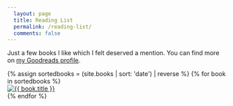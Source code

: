 ```yaml
---
  layout: page
  title: Reading List
  permalink: /reading-list/
  comments: false
---
```


Just a few books I like which I felt deserved a mention. You can find more on <a href="https://www.goodreads.com/ajaykarwal" target="_blank" title="My Goodreads profile">my Goodreads profile</a>.


<div class="book-list">
{% assign sortedbooks = (site.books | sort: 'date') | reverse %}
{% for book in sortedbooks %}
  <div class="book-item">
    <a href="{{ book.url | relative_url }}">
      <img class="book-cover" src="{{ site.base_url }}/images/books/{{ book.cover }}" alt="{{ book.title }}" />
    </a>
  </div>
{% endfor %}
</div>
